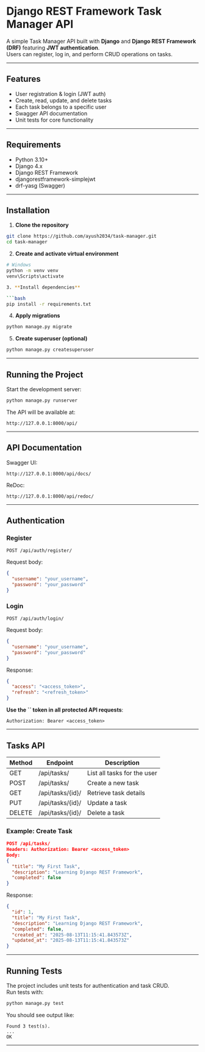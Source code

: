 # Django REST Framework Task Manager API

A simple Task Manager API built with **Django** and **Django REST Framework (DRF)** featuring **JWT authentication**.\
Users can register, log in, and perform CRUD operations on tasks.

---

## **Features**

- User registration & login (JWT auth)
- Create, read, update, and delete tasks
- Each task belongs to a specific user
- Swagger API documentation
- Unit tests for core functionality

---

## **Requirements**

- Python 3.10+
- Django 4.x
- Django REST Framework
- djangorestframework-simplejwt
- drf-yasg (Swagger)

---

## **Installation**

1. **Clone the repository**

```bash
git clone https://github.com/ayush2034/task-manager.git
cd task-manager
```

2. **Create and activate virtual environment**

```bash
# Windows
python -m venv venv
venv\Scripts\activate

3. **Install dependencies**

```bash
pip install -r requirements.txt
```

4. **Apply migrations**

```bash
python manage.py migrate
```

5. **Create superuser (optional)**

```bash
python manage.py createsuperuser
```

---

## **Running the Project**

Start the development server:

```bash
python manage.py runserver
```

The API will be available at:

```
http://127.0.0.1:8000/api/
```

---

## **API Documentation**

Swagger UI:

```
http://127.0.0.1:8000/api/docs/
```

ReDoc:

```
http://127.0.0.1:8000/api/redoc/
```

---

## **Authentication**

### **Register**

`POST /api/auth/register/`

Request body:

```json
{
  "username": "your_username",
  "password": "your_password"
}
```

### **Login**

`POST /api/auth/login/`

Request body:

```json
{
  "username": "your_username",
  "password": "your_password"
}
```

Response:

```json
{
  "access": "<access_token>",
  "refresh": "<refresh_token>"
}
```

**Use the **``** token in all protected API requests**:

```
Authorization: Bearer <access_token>
```

---

## **Tasks API**

| Method | Endpoint         | Description                 |
| ------ | ---------------- | --------------------------- |
| GET    | /api/tasks/      | List all tasks for the user |
| POST   | /api/tasks/      | Create a new task           |
| GET    | /api/tasks/{id}/ | Retrieve task details       |
| PUT    | /api/tasks/{id}/ | Update a task               |
| DELETE | /api/tasks/{id}/ | Delete a task               |

### **Example: Create Task**

```json
POST /api/tasks/
Headers: Authorization: Bearer <access_token>
Body:
{
  "title": "My First Task",
  "description": "Learning Django REST Framework",
  "completed": false
}
```

Response:

```json
{
  "id": 1,
  "title": "My First Task",
  "description": "Learning Django REST Framework",
  "completed": false,
  "created_at": "2025-08-13T11:15:41.843573Z",
  "updated_at": "2025-08-13T11:15:41.843573Z"
}
```

---

## **Running Tests**

The project includes unit tests for authentication and task CRUD.\
Run tests with:

```bash
python manage.py test
```

You should see output like:

```
Found 3 test(s).
...
OK
```
---